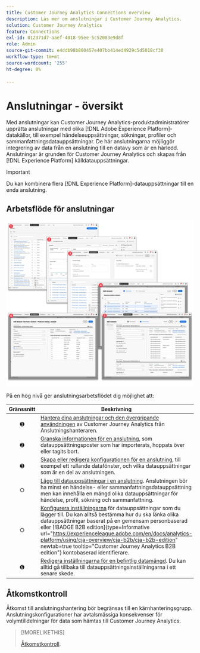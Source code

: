 ```yaml
---
title: Customer Journey Analytics Connections overview
description: Läs mer om anslutningar i Customer Journey Analytics.
solution: Customer Journey Analytics
feature: Connections
exl-id: 012371d7-aaef-4018-95ee-5c52083e9d8f
role: Admin
source-git-commit: e4ddb98b800457e407bb414ed4929c5d5018cf30
workflow-type: tm+mt
source-wordcount: '255'
ht-degree: 0%

---
```


# Anslutningar - översikt

Med anslutningar kan Customer Journey Analytics-produktadministratörer upprätta anslutningar med olika [!DNL Adobe Experience Platform]-datakällor, till exempel händelseuppsättningar, sökningar, profiler och sammanfattningsdatauppsättningar. De här anslutningarna möjliggör integrering av data från en anslutning till en datavy som är en härledd. Anslutningar är grunden för Customer Journey Analytics och skapas från [!DNL Experience Platform] källdatauppsättningar.

>[!IMPORTANT]
>
>Du kan kombinera flera [!DNL Experience Platform]-datauppsättningar till en enda anslutning.


## Arbetsflöde för anslutningar

![Anslutningsarbetsflöde](assets/connection-workflow.png)

<!-- Outdated interface 

>[!BEGINSHADEBOX]

See ![VideoCheckedOut](/help/assets/icons/VideoCheckedOut.svg) [Configuring connections](https://video.tv.adobe.com/v/35111/?quality=12&learn=on){target="_blank"} for a demo video.

>[!ENDSHADEBOX]

-->

På en hög nivå ger anslutningsarbetsflödet dig möjlighet att:

| Gränssnitt | Beskrivning |
|:---:|---|
| ➊ | [Hantera dina anslutningar och den övergripande användningen](manage-connections.md) av Customer Journey Analytics från Anslutningshanteraren. |
| ➋ | [Granska informationen för en anslutning](manage-connections.md#connection-details), som datauppsättningsposter som har importerats, hoppats över eller tagits bort. |
| ➌ | [Skapa eller redigera konfigurationen för en anslutning](create-connection.md#create-or-edit-a-connection), till exempel ett rullande datafönster, och vilka datauppsättningar som är en del av anslutningen. |
| ○ | [Lägg till datauppsättningar i en anslutning](create-connection.md#add-datasets). Anslutningen bör ha minst en händelse- eller sammanfattningsdatauppsättning men kan innehålla en mängd olika datauppsättningar för händelse, profil, sökning och sammanfattning. |
| ○ | [Konfigurera inställningarna](create-connection.md#dataset-settings) för datauppsättningar som du lägger till. Du kan alltså bestämma hur du ska länka olika datauppsättningar baserat på en gemensam personbaserad eller [!BADGE B2B edition]{type=Informative url="https://experienceleague.adobe.com/en/docs/analytics-platform/using/cja-overview/cja-b2b/cja-b2b-edition" newtab=true tooltip="Customer Journey Analytics B2B edition"} kontobaserad identifierare. |
| ➏ | [Redigera inställningarna för en befintlig datamängd](create-connection.md#edit-a-dataset). Du kan alltid gå tillbaka till datauppsättningsinställningarna i ett senare skede. |



## Åtkomstkontroll

Åtkomst till anslutningshantering bör begränsas till en kärnhanteringsgrupp. Anslutningskonfigurationer har avtalsmässiga konsekvenser för volymtilldelningar för data som hämtas till Customer Journey Analytics.

>[!MORELIKETHIS]
>
>[Åtkomstkontroll](/help/technotes/access-control.md).

